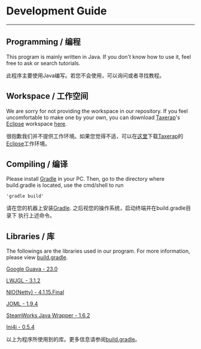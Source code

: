 # Development Guide
---
## Programming / 编程
This program is mainly written in Java. If you don't know how to use it, feel free to ask or search
tutorials.

此程序主要使用Java编写。若您不会使用，可以询问或者寻找教程。

## Workspace / 工作空间
We are sorry for not providing the workspace in our repository. If you feel uncomfortable to
make one by your own, you can download [Taxerap](https://github.com/Taxerap)'s [Eclipse](http://www.eclipse.org/)
workspace [here](https://pan.baidu.com/s/1eStirkA).

很抱歉我们并不提供工作环境。如果您觉得不适，可以在[这里](https://pan.baidu.com/s/1eStirkA)下载[Taxerap](https://github.com/Taxerap)的[Eclipse](http://www.eclipse.org/)工作环境。

## Compiling / 编译
Please install [Gradle](https://gradle.org/) in your PC. Then, go to the directory where build.gradle is located,
use the cmd/shell to run

	'gradle build'

请在您的机器上安装[Gradle](https://gradle.org/). 之后视您的操作系统，启动终端并在build.gradle目录下
执行上述命令。

## Libraries / 库
The followings are the libraries used in our program. For more information, please view [build.gradle](build.gradle).

[Google Guava - 23.0](https://github.com/google/guava)


[LWJGL - 3.1.2](https://www.lwjgl.org)


[NIO(Netty) - 4.1.15.Final](http://netty.io)


[JOML - 1.9.4](https://github.com/JOML-CI/JOML)


[SteamWorks Java Wrapper - 1.6.2](https://github.com/code-disaster/steamworks4j)

[Ini4j - 0.5.4](http://ini4j.sourceforge.net/)

以上为程序所使用到的库。更多信息请参阅[build.gradle](build.gradle)。
